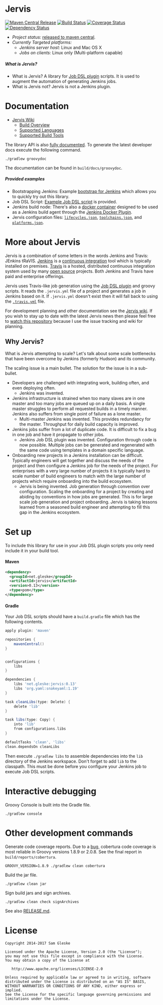 # Jervis

[![Maven Central Release][status-release]][maven-badge]
[![Build Status][status-build]][jervis-travis]
[![Coverage Status][status-coverage]][jervis-coveralls]
[![Dependency Status][status-versioneye]][jervis-versioneye]

* *Project status:* [released to maven central][maven-release].
* *Currently Targeted platforms:*
  * *Jenkins server host:* Linux and Mac OS X
  * *Jobs on clients:* Linux only (Multi-platform capable)

##### What is Jervis?

* What is Jervis? A library for [Job DSL plugin][jenkins-plugin-job-dsl]
  scripts.  It is used to augment the automation of generating Jenkins jobs.
* What is Jervis not? Jervis is not a Jenkins plugin.

# Documentation

* [Jervis Wiki][jervis-wiki]
  * [Build Overview][jervis-wiki-overview]
  * [Supported Languages][jervis-wiki-languages]
  * [Supported Build Tools][jervis-wiki-build-tools]


The library API is also [fully documented][jervis-api-docs].  To generate the
latest developer docs execute the following command.

    ./gradlew groovydoc

The documentation can be found in `build/docs/groovydoc`.

##### Provided examples

* Bootstrapping Jenkins: Example [bootstrap for
  Jenkins][jervis-jenkins-bootstrap] which allows you to quickly try out this
  library.
* Job DSL Script: [Example Job DSL script](jobs/firstjob_dsl.groovy) is
  provided.
* Jenkins build node: There's also a [docker container][jervis-docker] designed
  to be used as a Jenkins build agent through the [Jenkins Docker
  Plugin][jenkins-plugin-docker].
* Jervis configuration files: [`lifecycles.json`][json-lifecycles],
  [`toolchains.json`][json-toolchains], and [`platforms.json`][json-platforms].

# More about Jervis

Jervis is a combination of some letters in the words Jenkins and Travis: JEnkins
tRaVIS.  [Jenkins][jenkins] is a [continuous integration][wiki-ci] tool which is
typically installed on premises.  [Travis][travis] is a hosted, distributed
continuous integration system used by many [open source][wiki-os] projects.
Both Jenkins and Travis have paid and enterprise offerings.

Jervis uses Travis-like job generation using the [Job DSL
plugin][jenkins-plugin-job-dsl] and groovy scripts.  It reads the `.jervis.yml`
file of a project and generates a job in Jenkins based on it.  If `.jervis.yml`
doesn't exist then it will fall back to using the [`.travis.yml`][travis-yaml]
file.

For development planning and other documentation see the [Jervis
wiki][jervis-wiki].  If you wish to stay up to date with the latest Jervis news
then please feel free to [watch this repository][watch-repo] because I use the
issue tracking and wiki for planning.

## Why Jervis?

What is Jervis attempting to scale?  Let's talk about some scale bottlenecks
that have been overcome by Jenkins (formerly Hudson) and its community.

The scaling issue is a main bullet. The solution for the issue is in a
sub-bullet.

* Developers are challenged with integrating work, building often, and even
  deploying often.
  * Jenkins was invented.
* Jenkins infrastructure is strained when too many slaves are in one master and
  too many jobs are queued up on a daily basis.  A single master struggles to
  perform all requested builds in a timely manner.  Jenkins also suffers from
  single point of failure as a lone master.
  * Multi-master Jenkins was invented. This provides redundancy for the master.
    Throughput for daily build capacity is improved.
* Jenkins jobs suffer from a lot of duplicate code.  It is difficult to fix a
  bug in one job and have it propagate to other jobs.
  * Jenkins Job DSL plugin was invented.  Configuration through code is now
    possible.  Multiple jobs can be generated and regenerated with the same code
    using templates in a domain specific language.
* Onboarding new projects in a Jenkins installation can be difficult.  Typically
  engineers will get together and discuss the needs of the project and then
  configure a Jenkins job for the needs of the project.  For enterprises with a
  very large number of projects it is typically hard to scale number of build
  engineers to match with the large number of projects which require onboarding
  into the build ecosystem.
  * Jervis is being invented.  Job generation through convention over
    configuration.  Scaling the onboarding for a project by creating and abiding
    by conventions in how jobs are generated.  This is for large scale job
    generation and project onboarding.  Jervis is taking lessons learned from a
    seasoned build engineer and attempting to fill this gap in the Jenkins
    ecosystem.

# Set up

To include this library for use in your Job DSL plugin scripts you only need
include it in your build tool.

#### Maven

```xml
<dependency>
  <groupId>net.gleske</groupId>
  <artifactId>jervis</artifactId>
  <version>0.13</version>
  <type>pom</type>
</dependency>
```

#### Gradle

Your Job DSL scripts should have a `build.gradle` file which has the following
contents.

```gradle
apply plugin: 'maven'

repositories {
    mavenCentral()
}


configurations {
    libs
}

dependencies {
    libs 'net.gleske:jervis:0.13'
    libs 'org.yaml:snakeyaml:1.19'
}

task cleanLibs(type: Delete) {
    delete 'lib'
}

task libs(type: Copy) {
    into 'lib'
    from configurations.libs
}

defaultTasks 'clean', 'libs'
clean.dependsOn cleanLibs
```

Then execute `./gradlew libs` to assemble dependencies into the `lib` directory
of the Jenkins workspace.  Don't forget to add `lib` to the classpath.  This
must be done before you configure your Jenkins job to execute Job DSL scripts.

# Interactive debugging

Groovy Console is built into the Gradle file.

    ./gradlew console

# Other development commands

Generate code coverage reports.  Due to a [bug][#39], cobertura code coverage
is most reliable in Groovy versions 1.8.9 or 2.0.8.  See the final report in
`build/reports/cobertura`.

    GROOVY_VERSION=1.8.9 ./gradlew clean cobertura

Build the jar file.

    ./gradlew clean jar

Sign build jars and sign archives.

    ./gradlew clean check signArchives

See also [RELEASE.md](RELEASE.md).

# License

    Copyright 2014-2017 Sam Gleske

    Licensed under the Apache License, Version 2.0 (the "License");
    you may not use this file except in compliance with the License.
    You may obtain a copy of the License at

       http://www.apache.org/licenses/LICENSE-2.0

    Unless required by applicable law or agreed to in writing, software
    distributed under the License is distributed on an "AS IS" BASIS,
    WITHOUT WARRANTIES OR CONDITIONS OF ANY KIND, either express or implied.
    See the License for the specific language governing permissions and
    limitations under the License.

[#39]: https://github.com/samrocketman/jervis/issues/39
[jenkins-plugin-docker]: https://wiki.jenkins-ci.org/display/JENKINS/Docker+Plugin
[jenkins-plugin-job-dsl]: https://wiki.jenkins-ci.org/display/JENKINS/Job+DSL+Plugin
[jenkins]: https://jenkins-ci.org/
[jervis-api-docs]: http://sam.gleske.net/jervis-api/
[jervis-coveralls]: https://coveralls.io/github/samrocketman/jervis
[jervis-docker]: https://github.com/samrocketman/docker-jenkins-jervis
[jervis-jenkins-bootstrap]: https://github.com/samrocketman/jenkins-bootstrap-jervis
[jervis-travis]: https://travis-ci.org/samrocketman/jervis
[jervis-versioneye]: https://www.versioneye.com/user/projects/54f2a1cc4f3108959a0007f1
[jervis-wiki-build-tools]: https://github.com/samrocketman/jervis/wiki/Supported-Tools
[jervis-wiki-languages]: https://github.com/samrocketman/jervis/wiki/Supported-Languages
[jervis-wiki-overview]: https://github.com/samrocketman/jervis/wiki/Build-overview
[jervis-wiki]: https://github.com/samrocketman/jervis/wiki
[json-lifecycles]: src/main/resources/lifecycles.json
[json-platforms]: src/main/resources/platforms.json
[json-toolchains]: src/main/resources/toolchains.json
[maven-badge]: https://github.com/jirutka/maven-badges
[maven-release]: http://search.maven.org/#search|ga|1|g:"net.gleske"%20a:"jervis"
[milestone-progress]: https://github.com/samrocketman/jervis/milestones
[status-build]: https://travis-ci.org/samrocketman/jervis.svg?branch=master
[status-coverage]: https://coveralls.io/repos/github/samrocketman/jervis/badge.svg?branch=master
[status-release]: https://maven-badges.herokuapp.com/maven-central/net.gleske/jervis/badge.svg
[status-versioneye]: https://www.versioneye.com/user/projects/54f2a1cc4f3108959a0007f1/badge.svg?style=flat
[travis-yaml]: http://docs.travis-ci.com/user/build-configuration/
[travis]: https://travis-ci.org/
[watch-repo]: https://help.github.com/articles/watching-repositories/
[wiki-ci]: https://en.wikipedia.org/wiki/Continuous_integration
[wiki-os]: http://en.m.wikipedia.org/wiki/Open_source
